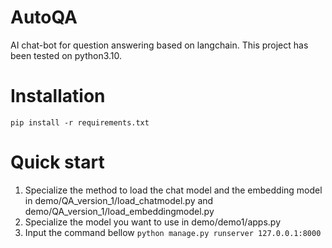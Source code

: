 # AutoQA
AI chat-bot for question answering based on langchain.
This project has been tested on python3.10.

# Installation
`
pip install -r requirements.txt
`

# Quick start
1. Specialize the method to load the chat model and the embedding model in demo/QA_version_1/load_chatmodel.py and demo/QA_version_1/load_embeddingmodel.py
2. Specialize the model you want to use in demo/demo1/apps.py
3. Input the command bellow
`
python manage.py runserver 127.0.0.1:8000
`
